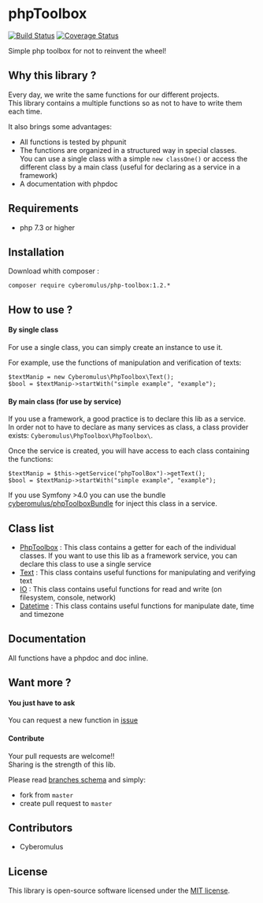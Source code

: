 # phpToolbox 

[![Build Status](https://img.shields.io/travis/cyberomulus/phpToolbox.svg?style=flat-square)](https://travis-ci.org/cyberomulus/phpToolbox)
[![Coverage Status](https://coveralls.io/repos/github/cyberomulus/phpToolbox/badge.svg?branch=master)](https://coveralls.io/github/cyberomulus/phpToolbox?branch=master)

Simple php toolbox for not to reinvent the wheel!

## Why this library ?

Every day, we write the same functions for our different projects.  
This library contains a multiple functions so as not to have to write them each time.

It also brings some advantages:

* All functions is tested by phpunit
* The functions are organized in a structured way in special classes.  
You can use a single class with a simple `new classOne()` or access the different class by a main class (useful for declaring as a service in a framework)
* A documentation with phpdoc

## Requirements

* php 7.3 or higher

## Installation

Download whith composer :

    composer require cyberomulus/php-toolbox:1.2.*

## How to use ?

#### By single class

For use a single class, you can simply create an instance to use it.

For example, use the functions of manipulation and verification of texts:

    $textManip = new Cyberomulus\PhpToolbox\Text();
    $bool = $textManip->startWith("simple example", "example");

#### By main class (for use by service)

If you use a framework, a good practice is to declare this lib as a service.  
In order not to have to declare as many services as class, a class provider exists: `Cyberomulus\PhpToolbox\PhpToolbox\`.

Once the service is created, you will have access to each class containing the functions:

    $textManip = $this->getService("phpToolBox")->getText();
    $bool = $textManip->startWith("simple example", "example");

If you use Symfony >4.0 you can use the bundle [cyberomulus/phpToolboxBundle](https://github.com/cyberomulus/phpToolboxBundle) for inject this class in a service.

## Class list

* [PhpToolbox](docs/00-PhpToolBox.md) : This class contains a getter for each of the individual classes.
If you want to use this lib as a framework service, you can declare this class to use a single service
* [Text](docs/01-text.md) : This class contains useful functions for manipulating and verifying text
* [IO](docs/02-io.md) : This class contains useful functions for read and write (on filesystem, console, network)
* [Datetime](docs/03-datetime.md) : This class contains useful functions for manipulate date, time and timezone

## Documentation

All functions have a phpdoc and doc inline.

## Want more ?

#### You just have to ask

You can request a new function in [issue](https://github.com/cyberomulus/phpToolbox/issues)

#### Contribute

Your pull requests are welcome!!  
Sharing is the strength of this lib.

Please read [branches schema](BRANCHES.md) and simply:
* fork from `master`
* create pull request to `master`

## Contributors

* Cyberomulus

## License

This library is open-source software licensed under the [MIT license](http://opensource.org/licenses/MIT).